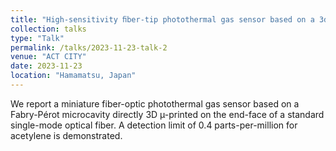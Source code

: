 ```yaml
---
title: "High-sensitivity ﬁber-tip photothermal gas sensor based on a 3d µ-printed fabry-pérot microcavity"
collection: talks
type: "Talk"
permalink: /talks/2023-11-23-talk-2
venue: "ACT CITY"
date: 2023-11-23
location: "Hamamatsu, Japan"
---
```


We report a miniature fiber-optic photothermal gas sensor based on a Fabry-Pérot microcavity directly 3D µ-printed on the end-face of a standard single-mode optical fiber. A detection limit of 0.4 parts-per-million for acetylene is demonstrated.
